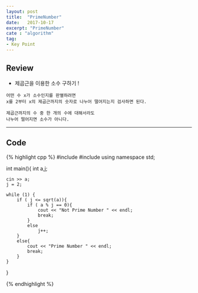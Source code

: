 ```yaml
---
layout: post
title:  "PrimeNumber"
date:   2017-10-17
excerpt: "PrimeNumber"
cate : "algorithm"
tag:
- Key Point
---
```


## Review

* 제곱근을 이용한 소수 구하기 !

```
어떤 수 x가 소수인지를 판별하려면 
x를 2부터 x의 제곱근까지의 숫자로 나누어 떨어지는지 검사하면 된다.

제곱근까지의 수 중 한 개의 수에 대해서라도
나누어 떨어지면 소수가 아니다. 
```


---

## Code
{% highlight cpp %}
#include<iostream>
#include<cmath>
using namespace std;

int main(){
    int a,j;
    
    cin >> a;
    j = 2;
    
    while (1) {
        if ( j <= sqrt(a)){
            if ( a % j == 0){
                cout << "Not Prime Number " << endl;
                break;
            }
            else
                j++;
        }
        else{
            cout << "Prime Number " << endl;
            break;
        }
    }
}



{% endhighlight %}
